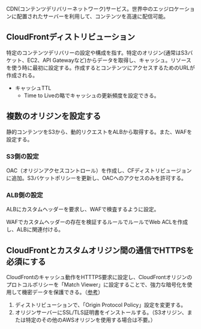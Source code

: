 CDN(コンテンツデリバリーネットワーク)サービス。世界中のエッジロケーションに配置されたサーバーを利用して、コンテンツを高速に配信可能。

## CloudFrontディストリビューション

特定のコンテンツデリバリーの設定や構成を指す。特定のオリジン(通常はS3バケット、EC2、API Gatewayなど)からデータを取得し、キャッシュ。リソースを使う時に最初に設定する。作成するとコンテンツにアクセスするためのURLが作成される。

- キャッシュTTL
    - Time to Liveの略でキャッシュの更新頻度を設定できる。

## 複数のオリジンを設定する

静的コンテンツをS3から、動的リクエストをALBから取得する。また、WAFを設定する。

### S3側の設定

OAC（オリジンアクセスコントロール）を作成し、CFディストリビュージョンに追加。S3バケットポリシーを更新し、OACへのアクセスのみを許可する。

### ALB側の設定

ALBにカスタムヘッダーを要求し、WAFで検査するように設定。

WAFでカスタムヘッダーの存在を検証するルールでルールでWeb ACLを作成し、ALBに関連付ける。

## CloudFrontとカスタムオリジン間の通信でHTTPSを必須にする
CloudFrontのキャッシュ動作をHTTTPS要求に設定し、CloudFrontオリジンのプロトコルポリシーを「Match Viewer」に設定することで、強力な暗号化を使用して機密データを保護できる。（[参考](https://docs.aws.amazon.com/ja_jp/AmazonCloudFront/latest/DeveloperGuide/using-https-cloudfront-to-custom-origin.html)）

1. ディストリビューションで、「Origin Protocol Policy」設定を変更する。
2. オリジンサーバーにSSL/TLS証明書をインストールする。（S3オリジン、または特定のその他のAWSオリジンを使用する場合は不要。）